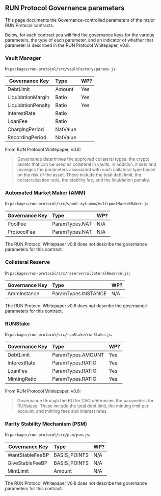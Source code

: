 ## RUN Protocol Governance parameters

This page documents the Governance-controlled parameters of the major RUN Protocol contracts.

Below, for each contract you will find the governance keys for the various parameters,
the type of each parameter, and an indicator of whether that parameter is described in
the RUN Protocol Whitepaper, v0.8.  

### Vault Manager

In `packages/run-protocol/src/vaultFactory/params.js`:

| Governance Key     | Type              | WP? |
| ------------------ | :---------------- | --- |
| DebtLimit          | Amount | Yes |
| LiquidationMargin  | Ratio  | Yes |
| LiquidationPenalty | Ratio  | Yes |
| InterestRate       | Ratio  |     |
| LoanFee            | Ratio  |     |
| ChargingPeriod     | NatValue             |     |
| RecordingPeriod    | NatValue             |     |

From RUN Protocol Whitepaper, v0.8:  
>Governance determines the approved collateral types: the crypto assets that can be used as collateral in vaults. In addition, it sets and manages the parameters associated with each collateral type based on the risk of the asset. These include the total debt limit, the collateralization ratio, the stability fee, and the liquidation penalty. 

### Automated Market Maker (AMM)

In `packages/run-protocol/src/vpool-xyk-amm/multipoolMarketMaker.js`:

| Governance Key     | Type              | WP? |
| ------------------ | :---------------- | --- |
| PoolFee            | ParamTypes.NAT    | N/A |
| ProtocolFee        | ParamTypes.NAT    | N/A |

The RUN Protocol Whitepaper v0.8 does not describe the governance parameters
for this contract.  

### Collateral Reserve

In `packages/run-protocol/src/reserve/collateralReserve.js`:

| Governance Key     | Type                | WP? |
| ------------------ | :------------------ | --- |
| AmmInstance        | ParamTypes.INSTANCE | N/A |

The RUN Protocol Whitepaper v0.8 does not describe the governance parameters
for this contract.  

### RUNStake

In `packages/run-protocol/src/runStake/runStake.js`:

| Governance Key     | Type                | WP? |
| ------------------ | :------------------ | --- |
| DebtLimit          | ParamTypes.AMOUNT   | Yes |
| InterestRate       | ParamTypes.RATIO    | Yes |
| LoanFee            | ParamTypes.RATIO    | Yes |
| MintingRatio       | ParamTypes.RATIO    | Yes |

From RUN Protocol Whitepaper, v0.8:  
>Governance through the BLDer DAO determines the parameters for RUNstake. These include the total debt limit, the minting limit per account, and minting fees and interest rates. 

### Parity Stability Mechanism (PSM)

In `packages/run-protocol/src/psm/psm.js`:

| Governance Key     | Type                | WP? |
| ------------------ | :------------------ | --- |
| WantStableFeeBP    | BASIS_POINTS        | N/A |
| GiveStableFeeBP    | BASIS_POINTS        | N/A |
| MintLimit          | Amount              | N/A |

The RUN Protocol Whitepaper v0.8 does not describe the governance parameters
for this contract.  
